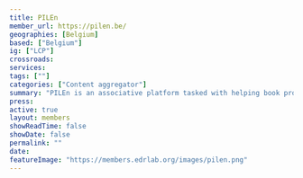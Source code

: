 ```yaml
---
title: PILEn
member_url: https://pilen.be/
geographies: [Belgium]
based: ["Belgium"]
ig: ["LCP"]
crossroads: 
services: 
tags: [""]
categories: ["Content aggregator"] 
summary: "PILEn is an associative platform tasked with helping book professionals in Wallonia and Brussels cope with the technological, professional and commercial changes underway by offering training courses, symposia, meetings, studies and articles."
press:
active: true
layout: members
showReadTime: false
showDate: false
permalink: ""
date: 
featureImage: "https://members.edrlab.org/images/pilen.png"
---
```

